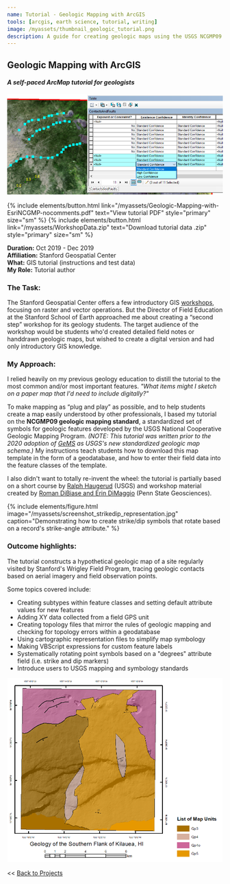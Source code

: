 ```yaml
---
name: Tutorial - Geologic Mapping with ArcGIS
tools: [arcgis, earth science, tutorial, writing]
image: /myassets/thumbnail_geologic_tutorial.png
description: A guide for creating geologic maps using the USGS NCGMP09 cartographic standards.
---
```


## Geologic Mapping with ArcGIS ##
#### *A self-paced ArcMap tutorial for geologists*

![A photo](/myassets/thumbnail_geologic_tutorial.png)

{% include elements/button.html link="/myassets/Geologic-Mapping-with-EsriNCGMP-nocomments.pdf" text="View tutorial PDF" style="primary" size="sm" %}
{% include elements/button.html link="/myassets/WorkshopData.zip" text="Download tutorial data .zip" style="primary" size="sm" %}  

**Duration:** Oct 2019 - Dec 2019  
**Affiliation:** Stanford Geospatial Center  
**What:** GIS tutorial (instructions and test data)  
**My Role:** Tutorial author


### The Task:

The Stanford Geospatial Center offers a few introductory GIS [workshops](https://library.stanford.edu/research/stanford-geospatial-center/workshops), focusing on raster and vector operations. But the Director of Field Education at the Stanford School of Earth approached me about creating a “second step” workshop for its geology students. The target audience of the workshop would be students who'd created detailed field notes or handdrawn geologic maps, but wished to create a digital version and had only introductory GIS knowledge.


### My Approach:

I relied heavily on my previous geology education to distill the tutorial to the most common and/or most important features. *"What items might I sketch on a paper map that I'd need to include digitally?"*

To make mapping as “plug and play” as possible, and to help students create a map easily understood by other professionals, I based my tutorial on the **NCGMP09 geologic mapping standard**, a standardized set of symbols for geologic features developed by the USGS National Cooperative Geologic Mapping Program. *(NOTE: This tutorial was written prior to the 2020 adoption of [GeMS](https://doi.org/10.3133/tm11B10) as USGS's new standardized geologic map schema.)* My instructions teach students how to download this map template in the form of a geodatabase, and how to enter their field data into the feature classes of the template. 

I also didn't want to totally re-invent the wheel: the tutorial is partially based on a short course by [Ralph Haugerud](https://ngmdb.usgs.gov/Info/standards/NCGMP09/) (USGS) and workshop material created by [Roman DiBiase and Erin DiMaggio](http://sites.psu.edu/dibiase/teaching/making-a-geologic-map-in-arcgis-10-x/) (Penn State Geosciences).

{% include elements/figure.html image="/myassets/screenshot_strikedip_representation.jpg" caption="Demonstrating how to create strike/dip symbols that rotate based on a record's strike-angle attribute." %}

### Outcome highlights:  

The tutorial constructs a hypothetical geologic map of a site regularly visited by Stanford's Wrigley Field Program, tracing geologic contacts based on aerial imagery and field observation points.

Some topics covered include:
* Creating subtypes within feature classes and setting default attribute values for new features
* Adding XY data collected from a field GPS unit
* Creating topology files that mirror the rules of geologic mapping and checking for topology errors within a geodatabase
* Using cartographic representation files to simplify map symbology
* Making VBScript expressions for custom feature labels
* Systematically rotating point symbols based on a "degrees" attribute field (i.e. strike and dip markers)
* Introduce users to USGS mapping and symbology standards 

![A photo](/myassets/geomap-screenshot.png)


<< [Back to Projects](/projects/)